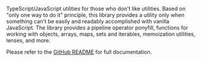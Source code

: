 <!-- README for NPM; the one for GitHub is in .github directory. -->

TypeScript/JavaScript utilities for those who don't like utilities. Based on "only one way to do it" principle, this library provides a utility only when something can't be easily and readably accomplished with vanilla JavaScript. The library provides a pipeline operator ponyfill, functions for working with objects, arrays, maps, sets and iterables, memoization utilities, lenses, and more.

Please refer to the [GitHub README](https://github.com/ivan7237d/antiutils) for full documentation.

